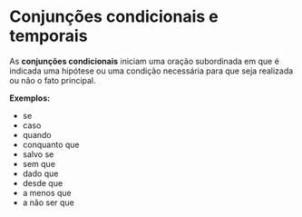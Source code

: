 # Conjunções condicionais e temporais

As **conjunções condicionais** iniciam uma oração subordinada em que é indicada uma hipótese ou uma condição necessária para que seja realizada ou não o fato principal.

**Exemplos:**&#x20;

* se
* caso
* quando
* conquanto que
* salvo se
* sem que
* dado que
* desde que
* a menos que
* a não ser que

